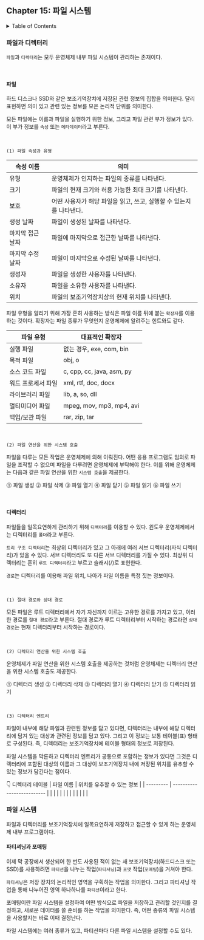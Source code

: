 <!--
bold 처리
** **

js 코드 작성
```js

```

링크
[보여질 단어](URL 주소)

형광펜 처리
` `

글자색
<span style="color:red"> </span>

네모 박스
    tab 2번
-->

## Chapter 15: 파일 시스템

<details>
<summary>Table of Contents</summary>

- 파일과 디렉터리[:link:](#파일과-디렉터리)
  - 파일[:link:](#파일)
  - 디렉터리[:link:](#디렉터리)
  </details>

### 파일과 디렉터리

`파일`과 `디렉터리`는 모두 운영체제 내부 파일 시스템이 관리하는 존재이다.

</br>

#### 파일

하드 디스크나 SSD와 같은 보조기억장치에 저장된 관련 정보의 집합을 의미한다. 달리 표현하면 의미 있고 관련 있는 정보를 모은 논리적 단위를 의미한다.

모든 파일에는 이름과 파일을 실행하기 위한 정보, 그리고 파일 관련 부가 정보가 있다. 이 부가 정보를 `속성` 또는 `메타데이터`라고 부른다.

</br>

`(1) 파일 속성과 유형`

| 속성 이름        | 의미                                                               |
| ---------------- | ------------------------------------------------------------------ |
| 유형             | 운영체제가 인지하는 파일의 종류를 나타낸다.                        |
| 크기             | 파일의 현재 크기와 허용 가능한 최대 크기를 나타낸다.               |
| 보호             | 어떤 사용자가 해당 파일을 읽고, 쓰고, 실행할 수 있는지를 나타낸다. |
| 생성 날짜        | 파일이 생성된 날짜를 나타낸다.                                     |
| 마지막 접근 날짜 | 파일에 마지막으로 접근한 날짜를 나타낸다.                          |
| 마지막 수정 날짜 | 파일이 마지막으로 수정된 날짜를 나타낸다.                          |
| 생성자           | 파일을 생성한 사용자를 나타낸다.                                   |
| 소유자           | 파일을 소유한 사용자를 나타낸다.                                   |
| 위치             | 파일의 보조기억장치상의 현재 위치를 나타낸다.                      |

파일 유형을 알리기 위해 가장 흔히 사용하는 방식은 파일 이름 뒤에 붙는 `확장자`를 이용하는 것이다. 확장자는 파일 종류가 무엇인지 운영체제에 알려주는 힌트와도 같다.

| 파일 유형          | 대표적인 확장자           |
| ------------------ | ------------------------- |
| 실행 파일          | 없는 경우, exe, com, bin  |
| 목적 파일          | obj, o                    |
| 소스 코드 파일     | c, cpp, cc, java, asm, py |
| 워드 프로세서 파일 | xml, rtf, doc, docx       |
| 라이브러리 파일    | lib, a, so, dll           |
| 멀티미디어 파일    | mpeg, mov, mp3, mp4, avi  |
| 백업/보관 파일     | rar, zip, tar             |

</br>

`(2) 파일 연산을 위한 시스템 호출`

파일을 다루는 모든 작업은 운영체제에 의해 이뤄진다. 어떤 응용 프로그램도 임의로 파일을 조작할 수 없으며 파일을 다루려면 운영체제에 부탁해야 한다. 이를 위해 운영체제는 다음과 같은 파일 연산을 위한 `시스템 호출`을 제공한다.

⓵ 파일 생성
⓶ 파일 삭제
⓷ 파일 열기
⓸ 파일 닫기
⓹ 파일 읽기
⓺ 파일 쓰기

</br>

#### 디렉터리

파일들을 일목요연하게 관리하기 위해 `디렉터리`를 이용할 수 있다. 윈도우 운영체제에서는 디렉터리를 `폴더`라고 부른다.

`트리 구조 디렉터리`는 최상위 디렉터리가 있고 그 아래에 여러 서브 디렉터리(자식 디렉터리)가 있을 수 있다. 서브 디렉터리도 또 다른 서브 디렉터리를 가질 수 있다. 최상위 디렉터리는 흔히 `루트 디렉터리`라고 부르고 슬래시(/)로 표현한다.

`경로`는 디렉터리를 이용해 파일 위치, 나아가 파일 이름을 특정 짓는 정보이다.

</br>

`(1) 절대 경로와 상대 경로`

모든 파일은 루트 디렉터리에서 자기 자신까지 이르는 고유한 경로를 가지고 있고, 이러한 경로를 `절대 경로`라고 부른다. 절대 경로가 루트 디렉터리부터 시작하는 경로라면 `상대 경로`는 현재 디렉터리부터 시작하는 경로이다.

</br>

`(2) 디렉터리 연산을 위한 시스템 호출`

운영체제가 파일 연산을 위한 시스템 호출을 제공하는 것처럼 운영체제는 디렉터리 연산을 위한 시스템 호출도 제공한다.

⓵ 디렉터리 생성
⓶ 디렉터리 삭제
⓷ 디렉터리 열기
⓸ 디렉터리 닫기
⓹ 디렉터리 읽기

</br>

`(3) 디렉터리 엔트리`

파일이 내부에 해당 파일과 관련된 정보를 담고 있다면, 디렉터리는 내부에 해당 디렉터리에 담겨 있는 대상과 관련된 정보를 담고 있다. 그리고 이 정보는 보통 테이블(표) 형태로 구성된다. 즉, 디렉터리는 보조기억장치에 테이블 형태의 정보로 저장된다.

파일 시스템을 막론하고 디렉터리 엔트리가 공통으로 포함하는 정보가 있다면 그것은 디렉터리에 포함된 대상의 이름과 그 대상이 보조기억장치 내에 저장된 위치를 유추할 수 있는 정보가 담긴다는 점이다.

👇 디렉터리 테이블
| 파일 이름 | 위치를 유추할 수 있는 정보 |
| --------- | -------------------------- |
| | |
| | |
| | |
| | |

### 파일 시스템

파일과 디렉터리를 보조기억장치에 일목요연하게 저장하고 접근할 수 있게 하는 운영체제 내부 프로그램이다.

#### 파티셔닝과 포매팅

이제 막 공장에서 생산되어 한 번도 사용된 적이 없는 새 보조기억장치(하드디스크 또는 SSD)를 사용하려면 `파티션`을 나누는 작업(`파티셔닝`)과 `포맷` 작업(`포매팅`)을 거쳐야 한다.

`파티셔닝`은 저장 장치의 논리적인 영역을 구획하는 작업을 의미한다. 그리고 파티셔닝 작업을 통해 나누어진 영역 하나하나를 `파티션`이라고 한다.

포매팅이란 파일 시스템을 설정하여 어떤 방식으로 파일을 저장하고 관리할 것인지를 결정하고, 새로운 데이터를 쓸 준비를 하는 작업을 의미한다. 즉, 어떤 종류의 파일 시스템을 사용할지는 바로 이때 결정난다.

파일 시스템에는 여러 종류가 있고, 파티션마다 다른 파일 시스템을 설정할 수도 있다.
